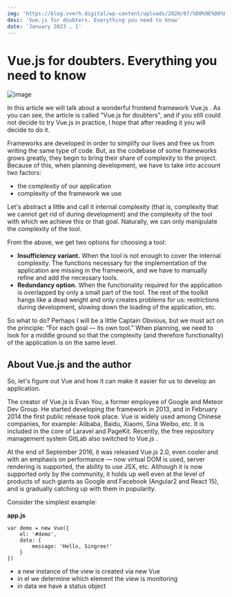 ```yaml
---
img: 'https://blog.vverh.digital/wp-content/uploads/2020/07/%D0%9E%D0%B1%D0%BB%D0%BE%D0%B6%D0%BA%D0%B0-1.png'
desc: 'Vue.js for doubters. Everything you need to know'
date: 'January 2023 , 1'
---
```


# Vue.js for doubters. Everything you need to know


![image](https://habrastorage.org/r/w1560/web/2bc/ece/638/2bcece638fc74988b1e54b2143977586.jpg)

In this article we will talk about a wonderful frontend framework Vue.js . As you can see, the article is called "Vue.js for doubters", and if you still could not decide to try Vue.js in practice, I hope that after reading it you will decide to do it.

Frameworks are developed in order to simplify our lives and free us from writing the same type of code. But, as the codebase of some frameworks grows greatly, they begin to bring their share of complexity to the project. Because of this, when planning development, we have to take into account two factors:

- the complexity of our application
- complexity of the framework we use

Let's abstract a little and call it internal complexity (that is, complexity that we cannot get rid of during development) and the complexity of the tool with which we achieve this or that goal. Naturally, we can only manipulate the complexity of the tool.

From the above, we get two options for choosing a tool:

- **Insufficiency variant.** When the tool is not enough to cover the internal complexity. The functions necessary for the implementation of the application are missing in the framework, and we have to manually refine and add the necessary tools.
- **Redundancy option.** When the functionality required for the application is overlapped by only a small part of the tool. The rest of the toolkit hangs like a dead weight and only creates problems for us: restrictions during development, slowing down the loading of the application, etc.

So what to do? Perhaps I will be a little Captain Obvious, but we must act on the principle: “For each goal — its own tool.” When planning, we need to look for a middle ground so that the complexity (and therefore functionality) of the application is on the same level.

## About Vue.js and the author

So, let's figure out Vue and how it can make it easier for us to develop an application.

The creator of Vue.js is Evan You, a former employee of Google and Meteor Dev Group. He started developing the framework in 2013, and in February 2014 the first public release took place. Vue is widely used among Chinese companies, for example: Alibaba, Baidu, Xiaomi, Sina Weibo, etc. It is included in the core of Laravel and PageKit. Recently, the free repository management system GitLab also switched to Vue.js .

At the end of September 2016, it was released Vue.js 2.0, even cooler and with an emphasis on performance — now virtual DOM is used, server rendering is supported, the ability to use JSX, etc. Although it is now supported only by the community, it holds up well even at the level of products of such giants as Google and Facebook (Angular2 and React 15), and is gradually catching up with them in popularity.

Consider the simplest example:

**app.js**

    var demo = new Vue({
        el: '#demo',
        data: {
            message: 'Hello, Singree!'
        }
    })

- a new instance of the view is created via new Vue
- in el we determine which element the view is monitoring
- in data we have a status object